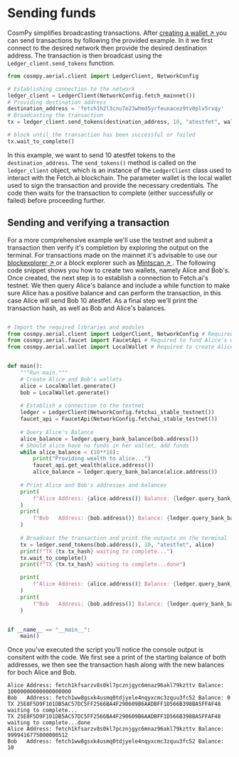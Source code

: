 # Sending funds

CosmPy simplifies broadcasting transactions. After [creating a wallet ↗️ ](/guides/CosmPy/CreatingWallet.md) you can send transactions by following the provided example. In it we first connect to the desired network then provide the desired destination address. The transaction is then broadcast using the `Ledger_client.send_tokens` function. 

```py
from cosmpy.aerial.client import LedgerClient, NetworkConfig

# Establishing connection to the network 
ledger_client = LedgerClient(NetworkConfig.fetch_mainnet())
# Providing destination address 
destination_address = 'fetch1h2l3cnu7e23whmd5yrfeunacez9tv0plv5rxqy'
# Broadcasting the transaction
tx = ledger_client.send_tokens(destination_address, 10, "atestfet", wallet)

# block until the transaction has been successful or failed
tx.wait_to_complete()
```

In this example, we want to send 10 atestfet tokens to the `destination_address`. The `send_tokens()` method is called on the `ledger_client` object, which is an instance of the `LedgerClient` class used to interact with the Fetch.ai blockchain. The parameter wallet is the local wallet used to sign the transaction and provide the necessary credentials. The code then waits for the transaction to complete (either successfully or failed) before proceeding further.

## Sending and verifying a transaction 

For a more comprehensive example we'll use the testnet and submit a transaction then verify it's completion by exploring  the output on the terminal. For transactions made on the mainnet it's advisable to use our [blockexplorer ↗️ ](https://explore.fetch.ai/) or a block explorer such as [Mintscan ↗️ ](https://www.mintscan.io/fetchai). The following code snippet shows you how to create two wallets, namely Alice and Bob's. Once created, the next step is to establish a connection to Fetch.ai's testnet. We then query Alice's balance and include a while function to make sure Alice has a positive balance and can perform the transaction, in this case Alice will send Bob 10 atestfet. As a final step we'll print the transaction hash, as well as Bob and Alice's balances. 

```py copy

# Import the required libraries and modules 
from cosmpy.aerial.client import LedgerClient, NetworkConfig # Required to establish a connection to the network
from cosmpy.aerial.faucet import FaucetApi # Required to fund Alice's wallet if she has a 0 balance
from cosmpy.aerial.wallet import LocalWallet # Required to create Alice and Bob's local wallets 


def main():
    """Run main."""
    # Create Alice and Bob's wallets
    alice = LocalWallet.generate()
    bob = LocalWallet.generate()
     
    # Establish a connection to the testnet 
    ledger = LedgerClient(NetworkConfig.fetchai_stable_testnet())
    faucet_api = FaucetApi(NetworkConfig.fetchai_stable_testnet())
    
    # Query Alice's Balance
    alice_balance = ledger.query_bank_balance(bob.address())
    # Should alice have no funds in her wallet, add funds
    while alice_balance < (10**18):
        print("Providing wealth to alice...")
        faucet_api.get_wealth(alice.address())
        alice_balance = ledger.query_bank_balance(alice.address())
    
    # Print Alice and Bob's addresses and balances 
    print(
        f"Alice Address: {alice.address()} Balance: {ledger.query_bank_balance(alice.address())}"
    )
    print(
        f"Bob   Address: {bob.address()} Balance: {ledger.query_bank_balance(bob.address())}"
    )
    
    # Broadcast the transaction and print the outputs on the terminal 
    tx = ledger.send_tokens(bob.address(), 10, "atestfet", alice)
    print(f"TX {tx.tx_hash} waiting to complete...")
    tx.wait_to_complete()
    print(f"TX {tx.tx_hash} waiting to complete...done")

    print(
        f"Alice Address: {alice.address()} Balance: {ledger.query_bank_balance(alice.address())}"
    )
    print(
        f"Bob   Address: {bob.address()} Balance: {ledger.query_bank_balance(bob.address())}"
    )


if __name__ == "__main__":
    main()
```

Once you've executed the script you'll notice the console output is consitent with the code. We first see a print of the starting balance of both addresses, we then see the transaction hash along with the new balances for boch Alice and Bob. 

```
Alice Address: fetch1kfsarzv8s0kl7pcznjgyc6mnaz96akl79kzttv Balance: 10000000000000000000
Bob   Address: fetch1ww8gsxk4usmq0tdjyele4nqyxcmc3zquu3fc52 Balance: 0
TX 25E8F5D9F101DB5AC57DC5FF2566BA4F290609B6AADBFF1D566B398BA5FFAF48 waiting to complete...
TX 25E8F5D9F101DB5AC57DC5FF2566BA4F290609B6AADBFF1D566B398BA5FFAF48 waiting to complete...done
Alice Address: fetch1kfsarzv8s0kl7pcznjgyc6mnaz96akl79kzttv Balance: 9999416775000000512
Bob   Address: fetch1ww8gsxk4usmq0tdjyele4nqyxcmc3zquu3fc52 Balance: 10

```
